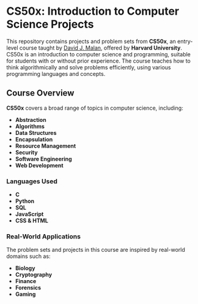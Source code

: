 # CS50x: Introduction to Computer Science Projects

This repository contains projects and problem sets from **CS50x**, an entry-level course taught by [David J. Malan](https://cs.harvard.edu/malan), offered by **Harvard University**. CS50x is an introduction to computer science and programming, suitable for students with or without prior experience. The course teaches how to think algorithmically and solve problems efficiently, using various programming languages and concepts.

## Course Overview

**CS50x** covers a broad range of topics in computer science, including:

- **Abstraction**
- **Algorithms**
- **Data Structures**
- **Encapsulation**
- **Resource Management**
- **Security**
- **Software Engineering**
- **Web Development**

### Languages Used

- **C**
- **Python**
- **SQL**
- **JavaScript**
- **CSS & HTML**

### Real-World Applications

The problem sets and projects in this course are inspired by real-world domains such as:

- **Biology**
- **Cryptography**
- **Finance**
- **Forensics**
- **Gaming**
